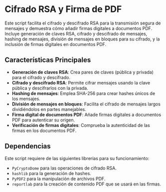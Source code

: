 # Cifrado RSA y Firma de PDF

Este script facilita el cifrado y descifrado RSA para la transmisión segura de mensajes y demuestra cómo añadir firmas digitales a documentos PDF. Incluye generación de claves RSA, cifrado y descifrado de mensajes, hashing de mensajes, división de mensajes en bloques para su cifrado, y la inclusión de firmas digitales en documentos PDF.

## Características Principales

- **Generación de claves RSA**: Crea pares de claves (pública y privada) para el cifrado y descifrado.
- **Cifrado y descifrado RSA**: Permite cifrar mensajes usando la clave pública y descifrarlos con la privada.
- **Hashing de mensajes**: Emplea SHA-256 para crear hashes únicos de los mensajes.
- **División de mensajes en bloques**: Facilita el cifrado de mensajes largos dividiéndolos en partes manejables.
- **Firma digital de documentos PDF**: Añade firmas digitales a documentos PDF para autenticar su origen.
- **Verificación de firmas digitales**: Comprueba la autenticidad de las firmas en los documentos PDF.

## Dependencias

Este script requiere de las siguientes librerías para su funcionamiento:

- `PyCryptoDome` para las operaciones de cifrado RSA.
- `hashlib` para la generación de hashes.
- `PyPDF2` para la manipulación de archivos PDF.
- `reportlab` para la creación de contenido PDF que se usará en las firmas.

